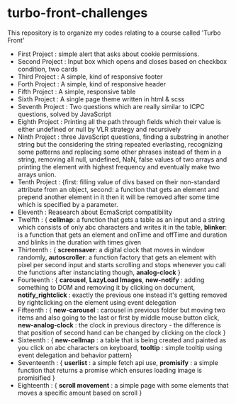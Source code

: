 # turbo-front-challenges
This repository is to organize my codes relating to a course called 'Turbo Front'
<br>
<ul>
	<li>First Project : simple alert that asks about cookie permissions.</li>
	<li>Second Project : Input box which opens and closes based on checkbox condition, two cards</li>
	<li>Third Project : A simple, kind of responsive footer</li>
	<li>Forth Project : A simple, kind of responsive header</li>
	<li>Fifth Project : A simple, responsive table</li>
	<li>Sixth Project : A single page theme written in html & scss</li>
	<li>Seventh Project : Two questions which are really similar to ICPC questions, solved by JavaScript</li>
	<li>Eighth Project : Printing all the path through fields which their value is either undefined or null by VLR strategy and recursively</li>
	<li>Ninth Project : three JavaScript questions, finding a substring in another string but the considering the string repeated everlasting, recognizing some patterns and replacing some other phrases instead of them in a string, removing all null, undefined, NaN, false values of two arrays and printing the element with highest frequency and eventually make two arrays union.</li>
	<li>Tenth Project : {first: filling value of divs based on their non-standard attribute from an object, second: a function that gets an element and prepend another element in it then it will be removed after some time which is specified by a parameter. </li>
	<li>Eleventh : Reasearch about EcmaScript compatibility</li> 
	<li>Twelfth : { <b>cellmap</b>: a function that gets a table as an input and a string which consists of only abc characters and writes it in the table, <b>blinker</b>: is a function that gets an element and onTime and offTime and duration and blinks in the duration with times given</li>
	<li>Thirteenth : { <b>screensaver</b>: a digital clock that moves in window randomly, <b>autoscroller</b>: a function factory that gets an element with pixel per second input and starts scrolling and stops whenever you call the functions after instanciating though, <b>analog-clock</b> }</li>
	<li>Fourteenth : { <b>carousel</b>, <b>LazyLoad Images</b>, <b>new-notify</b> : adding something to DOM and removing it by clicking on document, <b>notify_rightclick</b> : exactly the previous one instead it's getting removed by rightclicking on the element using event delegation</li>
	<li>Fifteenth : { <b>new-carousel</b> : carousel in previous folder but moving two items and also going to the last or first by middle mouse button click, <b>new-analog-clock</b> : the clock in previous directory - the difference is that position of second hand can be changed by clicking on the clock }</li> 
	<li>Sixteenth : { <b>new-cellmap</b> : a table that is being created and painted as you click on abc characters on keyboard, <b>tooltip</b> : simple tooltip using event delegation and behavior pattern</b>}</li>
	<li>Seventeenth : { <b>userlist</b> : a simple fetch api use, <b>promisify</b> : a simple function that returns a promise which ensures loading image is promisified }</li>
	<li>Eighteenth : { <b>scroll movement</b> : a simple page with some elements that moves a specific amount based on scroll }</li>
</ul>
